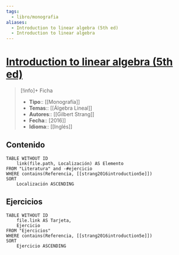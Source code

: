 ```yaml
---
tags:
  - libro/monografia
aliases:
  - Introduction to linear algebra (5th ed)
  - Introduction to linear algebra
---
```

# [Introduction to linear algebra (5th ed)](https://math.mit.edu/~gs/linearalgebra/ila5/indexila5.html)

>[!info]+ Ficha
>- **Tipo**:: [[Monografía]]
>- **Temas**:: [[Álgebra Lineal]]
>- **Autores**:: [[Gilbert Strang]]
>- **Fecha**:: [2016]]
>- **Idioma**:: [[Inglés]]

## Contenido
```dataview
TABLE WITHOUT ID
    link(file.path, Localización) AS Elemento
FROM "Literatura" and -#ejercicio
WHERE contains(Referencia, [[strang2016introduction5e]])
SORT
    Localización ASCENDING
```

## Ejercicios
```dataview
TABLE WITHOUT ID
    file.link AS Tarjeta,
    Ejercicio
FROM "Ejercicios"
WHERE contains(Referencia, [[strang2016introduction5e]])
SORT
    Ejercicio ASCENDING
```
